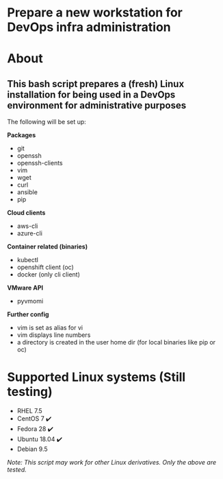 # Prepare a new workstation for DevOps infra administration

# About
## This bash script prepares a (fresh) Linux installation for being used in a DevOps environment for administrative purposes
The following will be set up:

__Packages__
- git
- openssh
- openssh-clients
- vim
- wget
- curl
- ansible
- pip

__Cloud clients__
- aws-cli
- azure-cli

__Container related (binaries)__
- kubectl
- openshift client (oc)
- docker (only cli client)

__VMware API__
- pyvmomi

__Further config__
- vim is set as alias for vi
- vim displays line numbers
- a directory is created in the user home dir (for local binaries like pip or oc)


# Supported Linux systems (Still testing)
- RHEL 7.5
- CentOS 7 :heavy_check_mark:
- Fedora 28 :heavy_check_mark:
- Ubuntu 18.04 :heavy_check_mark:
- Debian 9.5

*Note: This script may work for other Linux derivatives. Only the above are tested.*
